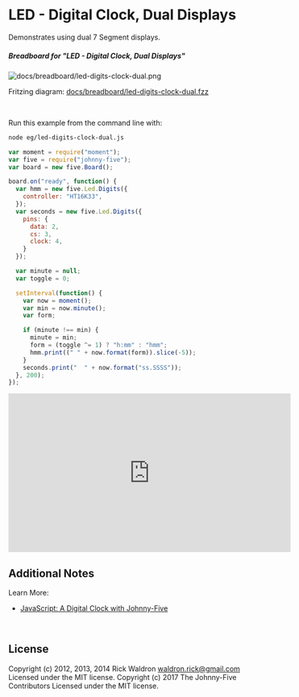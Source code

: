 <!--remove-start-->

# LED - Digital Clock, Dual Displays

<!--remove-end-->


Demonstrates using dual 7 Segment displays.





##### Breadboard for "LED - Digital Clock, Dual Displays"



![docs/breadboard/led-digits-clock-dual.png](breadboard/led-digits-clock-dual.png)<br>

Fritzing diagram: [docs/breadboard/led-digits-clock-dual.fzz](breadboard/led-digits-clock-dual.fzz)

&nbsp;




Run this example from the command line with:
```bash
node eg/led-digits-clock-dual.js
```


```javascript
var moment = require("moment");
var five = require("johnny-five");
var board = new five.Board();

board.on("ready", function() {
  var hmm = new five.Led.Digits({
    controller: "HT16K33",
  });
  var seconds = new five.Led.Digits({
    pins: {
      data: 2,
      cs: 3,
      clock: 4,
    }
  });

  var minute = null;
  var toggle = 0;

  setInterval(function() {
    var now = moment();
    var min = now.minute();
    var form;

    if (minute !== min) {
      minute = min;
      form = (toggle ^= 1) ? "h:mm" : "hmm";
      hmm.print((" " + now.format(form)).slice(-5));
    }
    seconds.print("  " + now.format("ss.SSSS"));
  }, 200);
});

```





<iframe width="560" height="315" src="https://www.youtube.com/embed/iD8S--2aJEo" frameborder="0" allowfullscreen></iframe>



## Additional Notes
Learn More:
- [JavaScript: A Digital Clock with Johnny-Five](http://bocoup.com/weblog/javascript-arduino-digital-clock-johnny-five/)

&nbsp;

<!--remove-start-->

## License
Copyright (c) 2012, 2013, 2014 Rick Waldron <waldron.rick@gmail.com>
Licensed under the MIT license.
Copyright (c) 2017 The Johnny-Five Contributors
Licensed under the MIT license.

<!--remove-end-->

